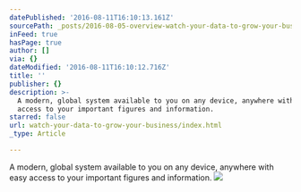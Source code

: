 ```yaml
---
datePublished: '2016-08-11T16:10:13.161Z'
sourcePath: _posts/2016-08-05-overview-watch-your-data-to-grow-your-business.md
inFeed: true
hasPage: true
author: []
via: {}
dateModified: '2016-08-11T16:10:12.716Z'
title: ''
publisher: {}
description: >-
  A modern, global system available to you on any device, anywhere with easy
  access to your important figures and information.
starred: false
url: watch-your-data-to-grow-your-business/index.html
_type: Article

---
```

A modern, global system available to you on any device, anywhere with easy access to your important figures and information.
![](https://the-grid-user-content.s3-us-west-2.amazonaws.com/460458eb-2d77-4c6a-9b84-96ff631bf76c.png)